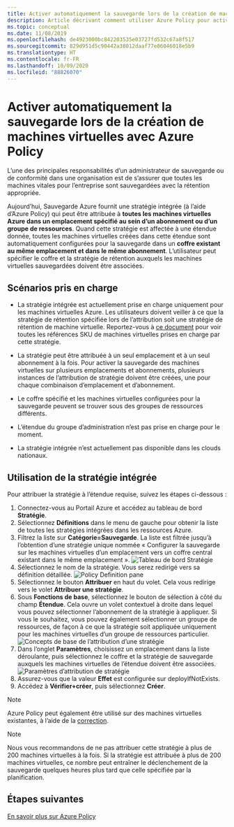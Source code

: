 ```yaml
---
title: Activer automatiquement la sauvegarde lors de la création de machines virtuelles avec Azure Policy
description: Article décrivant comment utiliser Azure Policy pour activer automatiquement la sauvegarde de toutes les machines virtuelles créées dans une étendue donnée
ms.topic: conceptual
ms.date: 11/08/2019
ms.openlocfilehash: de4923000bc842203535e03727fd532c67a8f517
ms.sourcegitcommit: 829d951d5c90442a38012daaf77e86046018e5b9
ms.translationtype: HT
ms.contentlocale: fr-FR
ms.lasthandoff: 10/09/2020
ms.locfileid: "88826070"
---
```

# <a name="auto-enable-backup-on-vm-creation-using-azure-policy"></a>Activer automatiquement la sauvegarde lors de la création de machines virtuelles avec Azure Policy

L’une des principales responsabilités d’un administrateur de sauvegarde ou de conformité dans une organisation est de s’assurer que toutes les machines vitales pour l’entreprise sont sauvegardées avec la rétention appropriée.

Aujourd’hui, Sauvegarde Azure fournit une stratégie intégrée (à l’aide d’Azure Policy) qui peut être attribuée à **toutes les machines virtuelles Azure dans un emplacement spécifié au sein d’un abonnement ou d’un groupe de ressources**. Quand cette stratégie est affectée à une étendue donnée, toutes les machines virtuelles créées dans cette étendue sont automatiquement configurées pour la sauvegarde dans un **coffre existant au même emplacement et dans le même abonnement**. L’utilisateur peut spécifier le coffre et la stratégie de rétention auxquels les machines virtuelles sauvegardées doivent être associées.

## <a name="supported-scenarios"></a>Scénarios pris en charge

* La stratégie intégrée est actuellement prise en charge uniquement pour les machines virtuelles Azure. Les utilisateurs doivent veiller à ce que la stratégie de rétention spécifiée lors de l’attribution soit une stratégie de rétention de machine virtuelle. Reportez-vous à [ce document](./backup-azure-policy-supported-skus.md) pour voir toutes les références SKU de machines virtuelles prises en charge par cette stratégie.

* La stratégie peut être attribuée à un seul emplacement et à un seul abonnement à la fois. Pour activer la sauvegarde des machines virtuelles sur plusieurs emplacements et abonnements, plusieurs instances de l’attribution de stratégie doivent être créées, une pour chaque combinaison d’emplacement et d’abonnement.

* Le coffre spécifié et les machines virtuelles configurées pour la sauvegarde peuvent se trouver sous des groupes de ressources différents.

* L’étendue du groupe d’administration n’est pas prise en charge pour le moment.

* La stratégie intégrée n’est actuellement pas disponible dans les clouds nationaux.

## <a name="using-the-built-in-policy"></a>Utilisation de la stratégie intégrée

Pour attribuer la stratégie à l’étendue requise, suivez les étapes ci-dessous :

1. Connectez-vous au Portail Azure et accédez au tableau de bord **Stratégie**.
1. Sélectionnez **Définitions** dans le menu de gauche pour obtenir la liste de toutes les stratégies intégrées dans les ressources Azure.
1. Filtrez la liste sur **Catégorie=Sauvegarde**. La liste est filtrée jusqu’à l’obtention d’une stratégie unique nommée « Configurer la sauvegarde sur les machines virtuelles d’un emplacement vers un coffre central existant dans le même emplacement ».
![Tableau de bord Stratégie](./media/backup-azure-auto-enable-backup/policy-dashboard.png)
1. Sélectionnez le nom de la stratégie. Vous serez redirigé vers sa définition détaillée.
![Policy Definition pane](./media/backup-azure-auto-enable-backup/policy-definition-blade.png)
1. Sélectionnez le bouton **Attribuer** en haut du volet. Cela vous redirige vers le volet **Attribuer une stratégie**.
1. Sous **Fonctions de base**, sélectionnez le bouton de sélection à côté du champ **Étendue**. Cela ouvre un volet contextuel à droite dans lequel vous pouvez sélectionner l’abonnement de la stratégie à appliquer. Si vous le souhaitez, vous pouvez également sélectionner un groupe de ressources, de façon à ce que la stratégie soit appliquée uniquement pour les machines virtuelles d’un groupe de ressources particulier.
![Concepts de base de l’attribution d’une stratégie](./media/backup-azure-auto-enable-backup/policy-assignment-basics.png)
1. Dans l’onglet **Paramètres**, choisissez un emplacement dans la liste déroulante, puis sélectionnez le coffre et la stratégie de sauvegarde auxquels les machines virtuelles de l’étendue doivent être associées.
![Paramètres d’attribution de stratégie](./media/backup-azure-auto-enable-backup/policy-assignment-parameters.png)
1. Assurez-vous que la valeur **Effet** est configurée sur deployIfNotExists.
1. Accédez à **Vérifier+créer**, puis sélectionnez **Créer**.

> [!NOTE]
>
> Azure Policy peut également être utilisé sur des machines virtuelles existantes, à l’aide de la [correction](../governance/policy/how-to/remediate-resources.md).

> [!NOTE]
>
> Nous vous recommandons de ne pas attribuer cette stratégie à plus de 200 machines virtuelles à la fois. Si la stratégie est attribuée à plus de 200 machines virtuelles, ce nombre peut entraîner le déclenchement de la sauvegarde quelques heures plus tard que celle spécifiée par la planification.

## <a name="next-steps"></a>Étapes suivantes

[En savoir plus sur Azure Policy](../governance/policy/overview.md)
